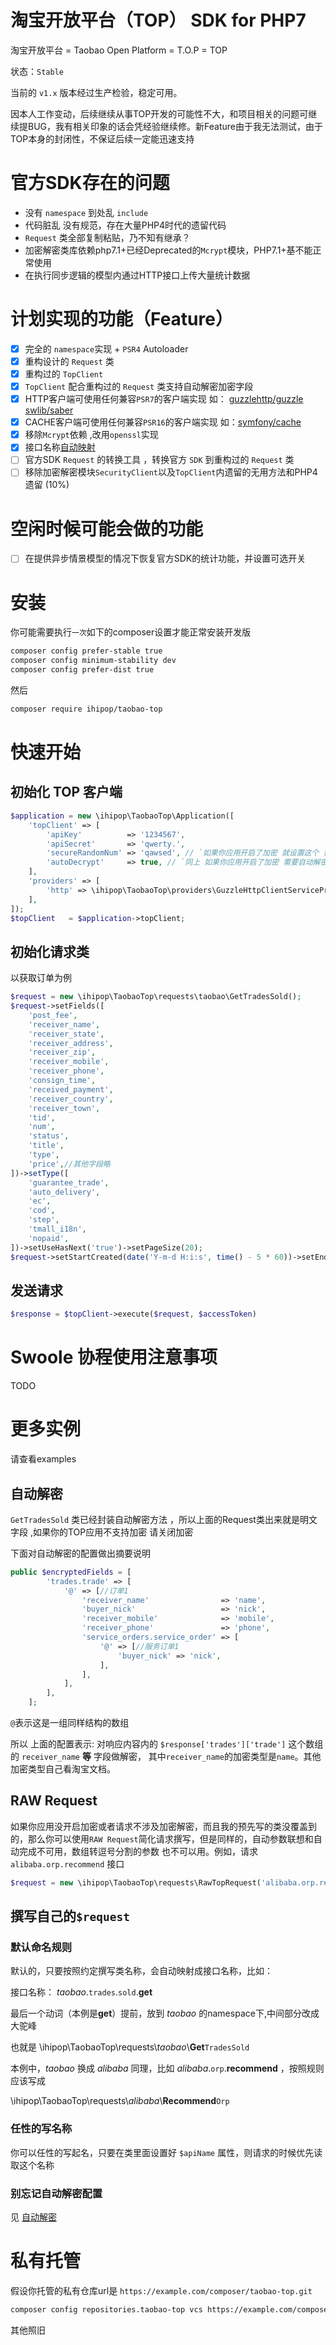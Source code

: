 # 淘宝开放平台（TOP） SDK for PHP7 

淘宝开放平台 = Taobao Open Platform = T.O.P = TOP

状态：`Stable`

当前的 `v1.x` 版本经过生产检验，稳定可用。

因本人工作变动，后续继续从事TOP开发的可能性不大，和项目相关的问题可继续提BUG，我有相关印象的话会凭经验继续修。新Feature由于我无法测试，由于TOP本身的封闭性，不保证后续一定能迅速支持

# 官方SDK存在的问题

- 没有 `namespace` 到处乱 `include`
- 代码脏乱 没有规范，存在大量PHP4时代的遗留代码
- `Request` 类全部复制粘贴，乃不知有继承？
- 加密解密类库依赖php7.1+已经Deprecated的`Mcrypt`模块，PHP7.1+基不能正常使用
- 在执行同步逻辑的模型内通过HTTP接口上传大量统计数据

# 计划实现的功能（Feature）

- [x] 完全的 `namespace`实现 + `PSR4` Autoloader
- [x] 重构设计的 `Request` 类 
- [x] 重构过的 `TopClient` 
- [x] `TopClient`  配合重构过的 `Request` 类支持自动解密加密字段
- [x] HTTP客户端可使用任何兼容`PSR7`的客户端实现 如： [guzzlehttp/guzzle](https://github.com/guzzle/guzzle) [swlib/saber](https://github.com/swlib/saber)
- [x] CACHE客户端可使用任何兼容`PSR16`的客户端实现 如：[symfony/cache](https://github.com/symfony/cache)
- [x] 移除`Mcrypt`依赖 ,改用`openssl`实现
- [x] 接口名称[自动映射](#默认命名规则)
- [ ] 官方SDK `Request` 的转换工具 ，转换官方 `SDK` 到重构过的 `Request` 类 
- [ ] 移除加密解密模块`SecurityClient`以及`TopClient`内遗留的无用方法和PHP4遗留 (10%)

# 空闲时候可能会做的功能

- [ ] 在提供异步情景模型的情况下恢复官方SDK的统计功能，并设置可选开关 

# 安装

你可能需要执行`一次`如下的composer设置才能正常安装开发版

```bash
composer config prefer-stable true
composer config minimum-stability dev
composer config prefer-dist true 
```

然后

```bash
composer require ihipop/taobao-top
```

# 快速开始

## 初始化 TOP 客户端

```php
$application = new \ihipop\TaobaoTop\Application([
    'topClient' => [
        'apiKey'          => '1234567',
        'apiSecret'       => 'qwerty.',
        'secureRandomNum' => 'qawsed', // `如果你应用开启了加密 就设置这个 否则请设置为null`
        'autoDecrypt'     => true, // `同上 如果你应用开启了加密 需要自动解密 就打开这个 否则请关闭,设置为false`
    ],
    'providers' => [
        'http' => \ihipop\TaobaoTop\providers\GuzzleHttpClientServiceProvider::class,
    ],
]);
$topClient   = $application->topClient;
```

## 初始化请求类

以获取订单为例
```php
$request = new \ihipop\TaobaoTop\requests\taobao\GetTradesSold();
$request->setFields([
    'post_fee',
    'receiver_name',
    'receiver_state',
    'receiver_address',
    'receiver_zip',
    'receiver_mobile',
    'receiver_phone',
    'consign_time',
    'received_payment',
    'receiver_country',
    'receiver_town',
    'tid',
    'num',
    'status',
    'title',
    'type',
    'price',//其他字段略
])->setType([
    'guarantee_trade',
    'auto_delivery',
    'ec',
    'cod',
    'step',
    'tmall_i18n',
    'nopaid',
])->setUseHasNext('true')->setPageSize(20);
$request->setStartCreated(date('Y-m-d H:i:s', time() - 5 * 60))->setEndCreated(date('Y-m-d H:i:s'));
```

## 发送请求

```php
$response = $topClient->execute($request, $accessToken)
```

# Swoole 协程使用注意事项
 TODO

# 更多实例 

请查看examples

## 自动解密

`GetTradesSold` 类已经封装自动解密方法 ，所以上面的Request类出来就是明文字段 ,如果你的TOP应用不支持加密 请关闭加密

下面对自动解密的配置做出摘要说明

```php
public $encryptedFields = [
        'trades.trade' => [
            '@' => [//订单1
                'receiver_name'                => 'name',
                'buyer_nick'                   => 'nick',
                'receiver_mobile'              => 'mobile',
                'receiver_phone'               => 'phone',
                'service_orders.service_order' => [
                    '@' => [//服务订单1
                        'buyer_nick' => 'nick',
                    ],
                ],
            ],
        ],
    ];
```

`@`表示这是一组同样结构的数组

所以 上面的配置表示:
对响应内容内的 `$response['trades']['trade']` 这个数组的 `receiver_name` **等** 字段做解密，
其中`receiver_name`的加密类型是`name`。其他加密类型自己看淘宝文档。

## RAW Request
如果你应用没开启加密或者请求不涉及加密解密，而且我的预先写的类没覆盖到的，那么你可以使用`RAW Request`简化请求撰写，但是同样的，自动参数联想和自动完成不可用，数组转逗号分割的参数
也不可以用。例如，请求 `alibaba.orp.recommend` 接口
```php
$request = new \ihipop\TaobaoTop\requests\RawTopRequest('alibaba.orp.recommend')
```

## 撰写自己的`$request`

### 默认命名规则

默认的，只要按照约定撰写类名称，会自动映射成接口名称，比如：

接口名称： _taobao_.`trades`.`sold`.**get**

最后一个动词（本例是**get**）提前，放到 _taobao_ 的namespace下,中间部分改成大驼峰

也就是 \\ihipop\\TaobaoTop\\requests\\_taobao_\\**Get**`TradesSold`

本例中，_taobao_ 换成 _alibaba_ 同理，比如 _alibaba_.`orp`.**recommend** ，按照规则应该写成

 \\ihipop\\TaobaoTop\\requests\\_alibaba_\\**Recommend**`Orp`

### 任性的写名称

你可以任性的写起名，只要在类里面设置好 ``$apiName`` 属性，则请求的时候优先读取这个名称

### 别忘记自动解密配置

见 [自动解密](#自动解密)

# 私有托管

假设你托管的私有仓库url是 `https://example.com/composer/taobao-top.git`

```bash
composer config repositories.taobao-top vcs https://example.com/composer/taobao-top.git
```

其他照旧
